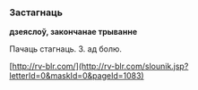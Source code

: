 ### Застагнаць
**дзеяслоў, закончанае трыванне**

Пачаць стагнаць. З. ад болю.

<a rel="author">[http://rv-blr.com/](http://rv-blr.com/slounik.jsp?letterId=0&maskId=0&pageId=1083)</a>
